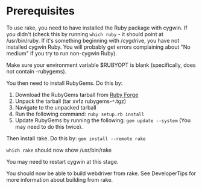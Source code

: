 # Prerequisites

To use rake, you need to have installed the Ruby package with cygwin.  If you didn't (check this by running `which ruby` - it should point at /usr/bin/ruby.  If it's something beginning with /cygdrive, you have not installed cygwin Ruby.  You will probably get errors complaining about "No medium" if you try to run non-cygwin Ruby).

Make sure your environment variable $RUBYOPT is blank (specifically, does not contain -rubygems).

You then need to install RubyGems.  Do this by:
  1. Download the RubyGems tarball from [Ruby Forge](http://rubyforge.org/projects/rubygems/)
  1. Unpack the tarball (tar xvfz rubygems-`*`.tgz)
  1. Navigate to the unpacked tarball
  1. Run the following command: `ruby setup.rb install`
  1. Update RubyGems by running the following: `gem update --system` (You may need to do this twice).

Then install rake.  Do this by: `gem install --remote rake`

`which rake` should now show /usr/bin/rake

You may need to restart cygwin at this stage.

You should now be able to build webdriver from rake.  See DeveloperTips for more information about building from rake.